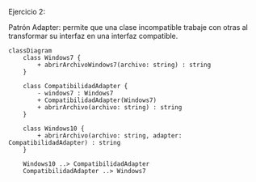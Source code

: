 Ejercicio 2:

Patrón Adapter: permite que una clase incompatible trabaje con otras al transformar su interfaz en una interfaz compatible.

```mermaid
classDiagram
    class Windows7 {
        + abrirArchivoWindows7(archivo: string) : string
    }

    class CompatibilidadAdapter {
        - windows7 : Windows7
        + CompatibilidadAdapter(Windows7)
        + abrirArchivo(archivo: string) : string
    }

    class Windows10 {
        + abrirArchivo(archivo: string, adapter: CompatibilidadAdapter) : string
    }

    Windows10 ..> CompatibilidadAdapter
    CompatibilidadAdapter ..> Windows7

